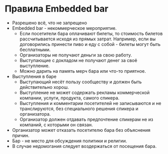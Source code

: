# Правила Embedded bar

- Разрешено всё, что не запрещено
- Embedded bar - некоммерческое мероприятие.
	- Если посетители бара оплачивают билеты, то стоимость билетов рассчитывается исходя из прямых затрат. Например, если вы договорились принести пиво и еду с собой - билеты могут быть бесплатными.
	- Организаторы не получают деньги за свою работу.
	- Выступающие с докладом не получают денег за своё выступление.
	- Можно дарить на память мерч бара или что-то приятное.
- Выступления в баре
	- Выступающий несёт пользу сообществу и должен быть действительно хорош.
	- Выступление не может содержать рекламы коммерческой компании, услуги, продукта, самого спикера.
	- Выступления и комментарии посетителей не записываются и не транслируются, без специального решения спикера и организатора.
	- Организатор должен отдавать предпочтение спикерам не из компаний, с которыми он связан.
- Организатор может отказать посетителю бара без объяснения причин.
- Бар - не место для обсуждения политики и религии.
- В случае недомогания следует воздержаться от посещения бара.